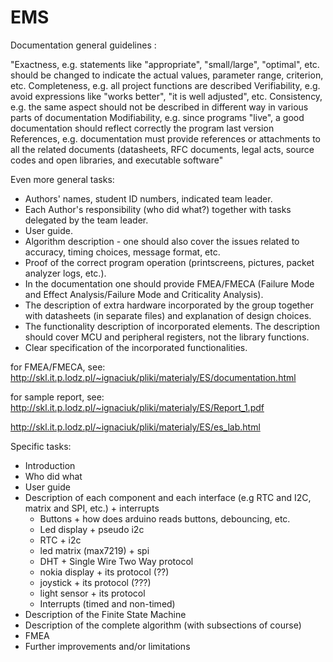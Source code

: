 # EMS

Documentation general guidelines : 

"Exactness, e.g. statements like "appropriate", "small/large", "optimal", etc. should be changed to indicate the actual values, parameter range, criterion, etc.
Completeness, e.g. all project functions are described
Verifiability, e.g. avoid expressions like "works better", "it is well adjusted", etc.
Consistency, e.g. the same aspect should not be described in different way in various parts of documentation
Modifiability, e.g. since programs "live", a good documentation should reflect correctly the program last version
References, e.g. documentation must provide references or attachments to all the related documents (datasheets, RFC documents, legal acts, source codes and open libraries, and executable software"


Even more general tasks:

- Authors' names, student ID numbers, indicated team leader.
- Each Author's responsibility (who did what?) together with tasks delegated by the team leader.
- User guide.
- Algorithm description - one should also cover the issues related to accuracy, timing choices, message format, etc. 
- Proof of the correct program operation (printscreens, pictures, packet analyzer logs, etc.).
- In the documentation one should provide FMEA/FMECA (Failure Mode and Effect Analysis/Failure Mode and Criticality Analysis).
- The description of extra hardware incorporated by the group together with datasheets (in separate files) and explanation of design choices.
- The functionality description of incorporated elements. The description should cover MCU and peripheral registers, not the library functions.
- Clear specification of the incorporated functionalities.


for FMEA/FMECA, see: http://skl.it.p.lodz.pl/~ignaciuk/pliki/materialy/ES/documentation.html

for sample report, see: http://skl.it.p.lodz.pl/~ignaciuk/pliki/materialy/ES/Report_1.pdf

http://skl.it.p.lodz.pl/~ignaciuk/pliki/materialy/ES/es_lab.html


Specific tasks:
- Introduction
- Who did what
- User guide
- Description of each component and each interface (e.g RTC and I2C, matrix and SPI, etc.) + interrupts
  - Buttons + how does arduino reads buttons, debouncing, etc.
  - Led display + pseudo i2c
  - RTC + i2c
  - led matrix (max7219) + spi
  - DHT + Single Wire Two Way protocol
  - nokia display + its protocol (??)
  - joystick + its protocol (???)
  - light sensor + its protocol
  - Interrupts (timed and non-timed)
- Description of the Finite State Machine
- Description of the complete algorithm (with subsections of course)
- FMEA
- Further improvements and/or limitations


